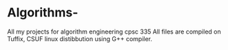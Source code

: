 # Algorithms-
All my projects for algorithm engineering cpsc 335
All files are compiled on Tuffix, CSUF linux distibbution
using G++ compiler.
